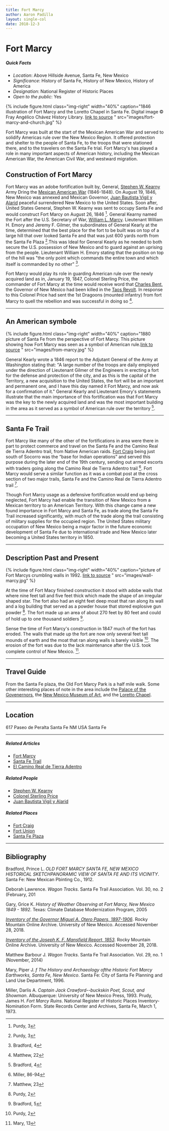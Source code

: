 ```yaml
---
title: Fort Marcy
author: Aaron Padilla
layout: single-col
date: 2018-12-3
---
```


# Fort Marcy

##### Quick Facts
* *Location*: Above Hillside Avenue, Santa Fe, New Mexico
* *Significance*: History of Santa Fe, History of New Mexico, History of America
* *Designation*: National Register of Historic Places
* *Open to the public*: Yes

{% include figure.html class="img-right" width="40%" caption="1846 illustration of Fort Marcy and the Loretto Chapel in Santa Fe. Digital image © Fray Angélico Chávez History Library. [link to source](https://econtent.unm.edu/cdm/singleitem/collection/chavezgraph/id/72/rec/40)
" src="images/fort-marcy-and-church.jpg" %}

Fort Marcy was built at the start of the Mexican American War and served to solidify Americas rule over the New Mexico Region. It offered protection and shelter to the people of Santa Fe, to the troops that were stationed there, and to the travelers on the Santa Fe trial. Fort Marcy's has played a role in many important aspects of American history, including the Mexican American War, the American Civil War, and westward migration.

## Construction of Fort Marcy

Fort Marcy was an adobe fortification built by, General, [Stephen W. Kearny](https://en.wikipedia.org/wiki/Stephen_W._Kearny) Army Dring the [Mexican American War](https://en.wikipedia.org/wiki/Mexican%E2%80%93American_War) (1846-1848). On August 19, 1846, New Mexico was annexed and Mexican Governor, [Juan Bautista Vigil y Alarid](https://en.wikipedia.org/wiki/Juan_Bautista_Vigil_y_Alarid) peaceful surrendered New Mexico to the United States. Soon after, United States General, Stephen W. Kearny was sent to occupy Santa Fe and would construct Fort Marcy on August 26, 1846 [^1]. General Kearny named the Fort after the U.S. Secretary of War, [William L. Marcy](https://en.wikipedia.org/wiki/William_L._Marcy). Lieutenant William H. Emory and Jeremy F. Gilmer, the subordinates of General Kearly at the time, determined that the best place for the fort to be built was on top of a large hill that over looked Santa Fe and that was just 600 yards north from the Santa Fe Plaza [^2].This was Ideal for General Kearly as he needed to both secure the U.S. possession of New Mexico and to guard against an uprising from the people. Lieutenant William H. Emory stating that the position on top of the hill was "the only point which commands the entire town and which itself is commanded by no other" [^3]. 

Fort Marcy would play its role in guarding American rule over the newly acquired land as in, January 19, 1847, Colonel Sterling Price, the commander of Fort Marcy at the time would receive word that [Charles Bent](https://en.wikipedia.org/wiki/Charles_Bent), the Governor of New Mexico had been killed in the [Taos Revolt](https://en.wikipedia.org/wiki/Taos_Revolt). In response to this Colonel Price had sent the 1st Dragoons (mounted infantry) from fort Marcy to quell the rebellion and was successful in doing so [^4]. 

[^1]: Purdy, 3
[^2]: Purdy, 3
[^3]: Bradford, 4
[^4]: Matthew, 22
***
## An American symbole

{% include figure.html class="img-right" width="40%" caption="1880 picture of Santa Fe from the perspective of Fort Marcy. This picture showing how Fort Marcy was seen as a symbol of American rule.[link to source](https://econtent.unm.edu/cdm/singleitem/collection/wittick/id/233/rec/99) 
" src="images/from-marcy.jpg" %}

General Kearly wrote a 1846 report to the Adjutant General of the Army at Washington stating that:  "A large number of the troops are daily employed under the direction of Lieutenant Gilmer of the Engineers in erecting a fort for the defense and protection of the city, and as this is the capital of the Territory, a new acquisition to the United States, the fort will be an important and permanent one, and I have this day named it Fort Marcy, and now ask for a confirmation of it." General Kearly and Lieutenant Emory's statements illustrate that the main importance of this fortification was that Fort Marcy was the key to the newly acquired land and was the most important building in the area as it served as a symbol of American rule over the territory [^5].

[^5]: Bradford, 4 
***
## Santa Fe Trail
Fort Marcy like many of the other of the fortifications in area were there in part to protect commerce and travel on the Santa Fe and the Camino Real de Tierra Adentro trail, from Native American raids. [Fort Craig](https://en.wikipedia.org/wiki/Fort_Craig) being just south of Socorro was the “base for Indian operations” and served this purpose during the later end of the 19th century, sending out armed escorts with traders going along the Camino Real de Tierra Adentro trail [^6]. Fort Marcy would serve a similar function as it was a combat post at the cross section of two major trails, Santa Fe and the Camino Real de Tierra Adentro trail [^7]. 

Though Fort Marcy usage as a defensive fortification would end up being neglected, Fort Marcy had enable the transition of New Mexico from a Mexican territory to an American Territory. With this change came a new found importance in Fort Marcy and Santa Fe, as trade along the Santa Fe Trail increased significantly, with much of the trade along the trail consisting of military supplies for the occupied region. The United States military occupation of New Mexico being a major factor in the future economic development of Santa Fe due to international trade and New Mexico later becoming a United States territory in 1850.  
     
[^6]: Miller, 86-94
[^7]: Matthew, 23
***
## Description Past and Present

{% include figure.html class="img-right" width="40%" caption="picture of Fort Marcys crumbling walls in 1992. [link to source](https://econtent.unm.edu/cdm/singleitem/collection/santa/id/17/rec/34) 
" src="images/wall-marcy.jpg" %}

At the time of Fort Macy finished construction it stood with adobe walls that where nine feet tall and five feet thick which made the shape of an irregular shaped star. The fort also had an eight feet deep moat that ran along its wall and a log building that served as a powder house that stored explosive gun powder [^8]. The fort made up an area of about 270 feet by 80 feet and could of hold up to one thousand soldiers [^9]. 

Sense the time of Fort Marcy's construction in 1847 much of the fort has eroded. The walls that made up the fort are now only several feet tall mounds of earth and the moat that ran along walls is barely visible [^10]. The erosion of the fort was due to the lack maintenance after the U.S. took complete control of New Mexico. [^11].  

[^8]: Purdy, 2
[^9]: Bradford, 5
[^10]: Purdy, 2
[^11]: Mary, 13
***
## Travel Guide
From the Santa Fe plaza, the Old Fort Marcy Park is a half mile walk. Some other interesting places of note in the area include the [Palace of the Govenernors](https://www.nps.gov/nr/travel/american_latino_heritage/Palace_of_the_Governors.html), the [New Mexico Museum of Art](http://nmartmuseum.org/), and the [Loretto Chapel](https://www.lorettochapel.com/).  

***
## Location 
617 Paseo de Peralta Santa Fe NM USA Santa Fe


***
##### Related Articles
* [Fort Marcy](https://www.nps.gov/nr/travel/el_camino_real_de_tierra_adentro/Fort_Marcy_Ruins.html)
* [Santa Fe Trail](https://www.nps.gov/safe/index.htm)
* [El Camino Real de Tierra Adentro](https://www.nps.gov/elca/index.htm)
##### Related People
* [Stephen W. Kearny](https://www.pbs.org/kera/usmexicanwar/biographies/stephen_kearny.html)
* [Colonel Sterling Price](https://www.nps.gov/people/sterling-price.htm) 
* [Juan Bautista Vigil y Alarid](http://www.newmexicohistory.org/people/juan-bautista-vigil-y-alarid)
##### Related Places
* [Fort Craig](https://www.nps.gov/nr/travel/el_camino_real_de_tierra_adentro/Fort_Craig.html)
* [Fort Union](https://www.nps.gov/foun/index.htm)
* [Santa Fe Plaza](https://www.nps.gov/nr/travel/amsw/sw53.htm)

***
## Bibliography
Bradford, Prince L. _OLD FORT MARCY SANTA FE, NEW MEXICO HISTORICAL SKETCHPANORAMIC VIEW OF SANTA FE AND ITS VICINITY_. Santa Fe: New Mexican Pbinting Co., 1912.

Deborah Lawrence. _Wagon Tracks_. Santa Fe Trail Association.  Vol. 30, no. 2 (February, 201

Gary, Grice K. _History of Weather Observing at Fort Marcy, New Mexico 1849 - 1892_. Texas: Climate Database Modernization Program, 2005

[_Inventory of the Governor Miguel A. Otero Papers, 1897-1906_](https://rmoa.unm.edu/docviewer.php?docId=published/nmar1959-090.xml#idp3152976). Rocky Mountain Online Archive. University of New Mexico. Accessed November 28, 2018.

[_Inventory of the Joseph K. F. Mansfield Report, 1853_](https://rmoa.unm.edu/docviewer.php?docId=nmu1mss60sc.xml). Rocky Mountain Online Archive. University of New Mexico. Accessed November 28, 2018. 

Matthew Barbour J. _Wagon Tracks_. Santa Fe Trail Association. Vol. 29, no. 1 (November, 2014)

Mary, Piper J. _f The History and Archaeology ofthe Historic Fort Marcy Earthworks, Santa Fe, New Mexico_. Santa Fe: City of Santa Fe Planning and Land Use Department, 1996.

Miller, Darlis A. _Captain Jack Crawford--buckskin Poet, Scout, and Showman_. Albuquerque: University of New Mexico Press, 1993.
Prudy, James H. _Fort Marcy Ruins_. National Register of Historic Places Inventory-Nomination Form. State Records Center and Archives, Santa Fe, March 1, 1973.
